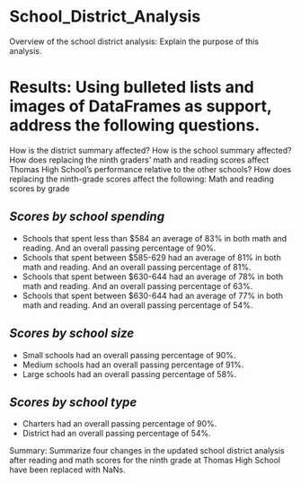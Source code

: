 # School_District_Analysis

Overview of the school district analysis: Explain the purpose of this analysis.

# Results: Using bulleted lists and images of DataFrames as support, address the following questions.

How is the district summary affected?
How is the school summary affected?
How does replacing the ninth graders’ math and reading scores affect Thomas High School’s performance relative to the other schools?
How does replacing the ninth-grade scores affect the following:
Math and reading scores by grade

## *Scores by school spending*
* Schools that spent less than $584 an average of 83% in both math and reading. And an overall passing percentage of 90%.
* Schools that spent between $585-629 had an average of 81% in both math and reading. And an overall passing percentage of 81%.
* Schools that spent between $630-644 had an average of 78% in both math and reading. And an overall passing percentage of 63%.
* Schools that spent between $630-644 had an average of 77% in both math and reading. And an overall passing percentage of 54%.

## *Scores by school size*
* Small schools had an overall passing percentage of 90%.
* Medium schools had an overall passing percentage of 91%.
* Large schools had an overall passing percentage of 58%.

## *Scores by school type*
* Charters had an overall passing percentage of 90%.
* District had an overall passing percentage of 54%.

Summary: Summarize four changes in the updated school district analysis after reading and math scores for the ninth grade at Thomas High School have been replaced with NaNs.
